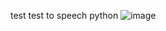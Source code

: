 test test to speech python 
![image](https://github.com/njasharp/tlks/assets/39777038/4fd6867f-2523-4c82-be20-0ece1a90a3cb)
